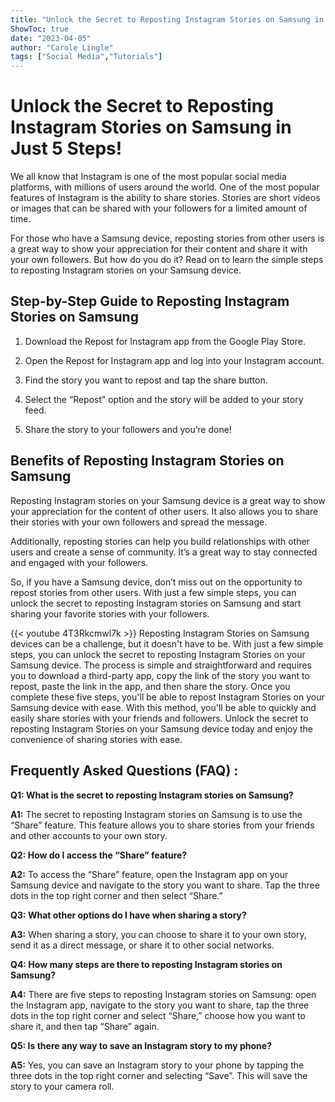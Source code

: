 ```yaml
---
title: "Unlock the Secret to Reposting Instagram Stories on Samsung in Just 5 Steps!"
ShowToc: true 
date: "2023-04-05"
author: "Carole Lingle" 
tags: ["Social Media","Tutorials"]
---
```

# Unlock the Secret to Reposting Instagram Stories on Samsung in Just 5 Steps!

We all know that Instagram is one of the most popular social media platforms, with millions of users around the world. One of the most popular features of Instagram is the ability to share stories. Stories are short videos or images that can be shared with your followers for a limited amount of time.

For those who have a Samsung device, reposting stories from other users is a great way to show your appreciation for their content and share it with your own followers. But how do you do it? Read on to learn the simple steps to reposting Instagram stories on your Samsung device.

## Step-by-Step Guide to Reposting Instagram Stories on Samsung

1. Download the Repost for Instagram app from the Google Play Store.

2. Open the Repost for Instagram app and log into your Instagram account.

3. Find the story you want to repost and tap the share button.

4. Select the “Repost” option and the story will be added to your story feed.

5. Share the story to your followers and you’re done!

## Benefits of Reposting Instagram Stories on Samsung

Reposting Instagram stories on your Samsung device is a great way to show your appreciation for the content of other users. It also allows you to share their stories with your own followers and spread the message.

Additionally, reposting stories can help you build relationships with other users and create a sense of community. It’s a great way to stay connected and engaged with your followers.

So, if you have a Samsung device, don’t miss out on the opportunity to repost stories from other users. With just a few simple steps, you can unlock the secret to reposting Instagram stories on Samsung and start sharing your favorite stories with your followers.

{{< youtube 4T3Rkcmwl7k >}} 
Reposting Instagram Stories on Samsung devices can be a challenge, but it doesn't have to be. With just a few simple steps, you can unlock the secret to reposting Instagram Stories on your Samsung device. The process is simple and straightforward and requires you to download a third-party app, copy the link of the story you want to repost, paste the link in the app, and then share the story. Once you complete these five steps, you'll be able to repost Instagram Stories on your Samsung device with ease. With this method, you'll be able to quickly and easily share stories with your friends and followers. Unlock the secret to reposting Instagram Stories on your Samsung device today and enjoy the convenience of sharing stories with ease.

## Frequently Asked Questions (FAQ) :
**Q1: What is the secret to reposting Instagram stories on Samsung?**

**A1:** The secret to reposting Instagram stories on Samsung is to use the “Share” feature. This feature allows you to share stories from your friends and other accounts to your own story.

**Q2: How do I access the “Share” feature?**

**A2:** To access the “Share” feature, open the Instagram app on your Samsung device and navigate to the story you want to share. Tap the three dots in the top right corner and then select “Share.”

**Q3: What other options do I have when sharing a story?**

**A3:** When sharing a story, you can choose to share it to your own story, send it as a direct message, or share it to other social networks.

**Q4: How many steps are there to reposting Instagram stories on Samsung?**

**A4:** There are five steps to reposting Instagram stories on Samsung: open the Instagram app, navigate to the story you want to share, tap the three dots in the top right corner and select “Share,” choose how you want to share it, and then tap “Share” again.

**Q5: Is there any way to save an Instagram story to my phone?**

**A5:** Yes, you can save an Instagram story to your phone by tapping the three dots in the top right corner and selecting “Save”. This will save the story to your camera roll.


